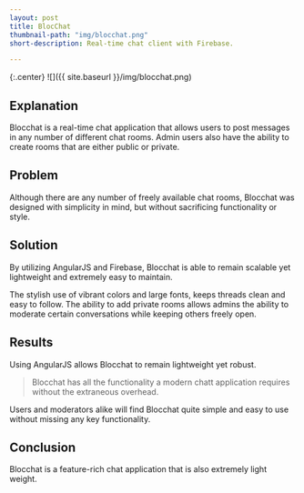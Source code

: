 ```yaml
---
layout: post
title: BlocChat
thumbnail-path: "img/blocchat.png"
short-description: Real-time chat client with Firebase.

---
```


{:.center}
![]({{ site.baseurl }}/img/blocchat.png)

## Explanation

Blocchat is a real-time chat application that allows users to post messages in any number of different chat rooms. Admin users also have the ability to create rooms that are either public or private. 

## Problem

Although there are any number of freely available chat rooms, Blocchat was designed with simplicity in mind, but without sacrificing functionality or style.

## Solution

By utilizing AngularJS and Firebase, Blocchat is able to remain scalable yet lightweight and extremely easy to maintain.

The stylish use of vibrant colors and large fonts, keeps threads clean and easy to follow. The ability to add private rooms allows admins the ability to moderate certain conversations while keeping others freely open.

## Results

Using AngularJS allows Blocchat to remain lightweight yet robust.

> Blocchat has all the functionality a modern chatt application requires without the extraneous overhead.

Users and moderators alike will find Blocchat quite simple and easy to use without missing any key functionality.

## Conclusion

Blocchat is a feature-rich chat application that is also extremely light weight. 